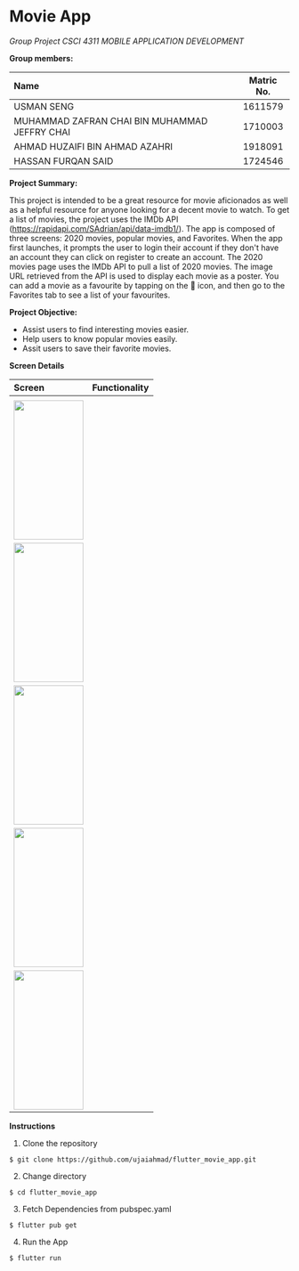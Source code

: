 # Movie App

*Group Project CSCI 4311 MOBILE APPLICATION DEVELOPMENT*


**Group members:**

|                  Name                         |    Matric No. | 
|:----------------------------------------------|:-------------:|
| USMAN SENG                                    |    1611579    |Cancel changes
| MUHAMMAD ZAFRAN CHAI BIN MUHAMMAD JEFFRY CHAI |    1710003    |
| AHMAD HUZAIFI BIN AHMAD AZAHRI                |    1918091    |
| HASSAN FURQAN SAID                            |    1724546    |




**Project Summary:**

This project is intended to be a great resource for movie aficionados as well as a helpful resource for anyone looking for a decent movie to watch. To get a list of movies, the project uses the IMDb API (https://rapidapi.com/SAdrian/api/data-imdb1/). The app is  composed of three screens: 2020 movies, popular movies, and Favorites. When the app first launches, it prompts the user to login their account if they don't have an account they can click on register to create an account. The 2020 movies page uses the IMDb API to pull a list of 2020 movies. The image URL retrieved from the API is used to display each movie as a poster. You can add a movie as a favourite by tapping on the 🖤 icon, and then go to the Favorites tab to see a list of your favourites.



**Project Objective:**

* Assist users to find interesting movies easier.
* Help users to know popular movies easily. 
* Assit users to save their favorite movies.



**Screen Details**

| Screen        | Functionality | 
|:--------------|:-------------:|
|               |               |
|    <img src="https://user-images.githubusercontent.com/55779908/152355017-26368ef6-75e1-499e-a1be-12fbd2c93605.png" width="125" height="250">  |     |
|    <img src="https://user-images.githubusercontent.com/55779908/152355175-ee339725-bad4-44b0-ac67-2cacd68093b0.png" width="125" height="250">  |     |
|    <img src="https://user-images.githubusercontent.com/55779908/152313186-6f0582fd-8865-43b7-84db-6298830d95dd.png" width="125" height="250">  |     |
|    <img src="https://user-images.githubusercontent.com/55779908/152355356-31281ead-ad9e-4a29-84fe-31e813e5f08b.png" width="125" height="250">  |     |
|    <img src="https://user-images.githubusercontent.com/55779908/152355492-23baf645-ee58-4429-bf87-89485c99d374.png" width="125" height="250">  |     |




**Instructions**

1. Clone the repository 
```
$ git clone https://github.com/ujaiahmad/flutter_movie_app.git
```
2. Change directory
```
$ cd flutter_movie_app
```
3. Fetch Dependencies from pubspec.yaml
```
$ flutter pub get
```
4. Run the App
```
$ flutter run
```
